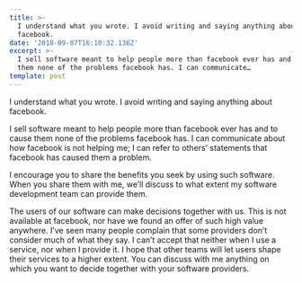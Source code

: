 ```yaml
---
title: >-
  I understand what you wrote. I avoid writing and saying anything about
  facebook.
date: '2018-09-07T16:10:32.136Z'
excerpt: >-
  I sell software meant to help people more than facebook ever has and to cause
  them none of the problems facebook has. I can communicate…
template: post
---
```

I understand what you wrote. I avoid writing and saying anything about facebook.

I sell software meant to help people more than facebook ever has and to cause them none of the problems facebook has. I can communicate about how facebook is not helping me; I can refer to others’ statements that facebook has caused them a problem.

I encourage you to share the benefits you seek by using such software. When you share them with me, we’ll discuss to what extent my software development team can provide them.

The users of our software can make decisions together with us. This is not available at facebook, nor have we found an offer of such high value anywhere. I’ve seen many people complain that some providers don’t consider much of what they say. I can’t accept that neither when I use a service, nor when I provide it. I hope that other teams will let users shape their services to a higher extent. You can discuss with me anything on which you want to decide together with your software providers.
